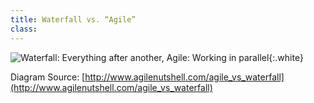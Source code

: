 ```yaml
---
title: Waterfall vs. “Agile”
class:
---
```

![Waterfall: Everything after another, Agile: Working in parallel](../waterfallvsagile.png){:.white}
<!-- more -->
Diagram Source: [http://www.agilenutshell.com/agile_vs_waterfall](http://www.agilenutshell.com/agile_vs_waterfall)